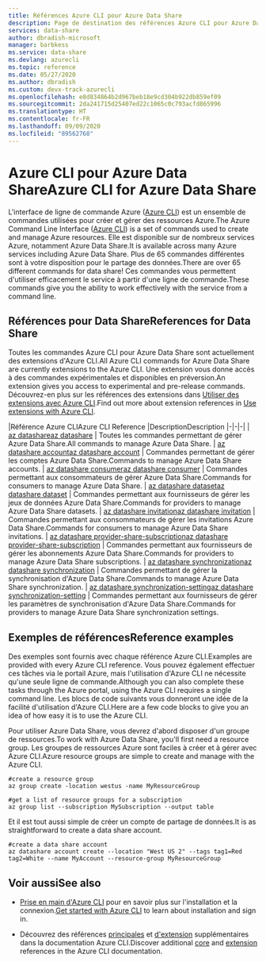 ```yaml
---
title: Références Azure CLI pour Azure Data Share
description: Page de destination des références Azure CLI pour Azure Data Share
services: data-share
author: dbradish-microsoft
manager: barbkess
ms.service: data-share
ms.devlang: azurecli
ms.topic: reference
ms.date: 05/27/2020
ms.author: dbradish
ms.custom: devx-track-azurecli
ms.openlocfilehash: e8d834864b2d967beb18e9cd304b922db859ef09
ms.sourcegitcommit: 2da241715d25407ed22c1065c0c793acfd865996
ms.translationtype: HT
ms.contentlocale: fr-FR
ms.lasthandoff: 09/09/2020
ms.locfileid: "89562768"
---
```

# <a name="azure-cli-for-azure-data-share"></a><span data-ttu-id="f5485-103">Azure CLI pour Azure Data Share</span><span class="sxs-lookup"><span data-stu-id="f5485-103">Azure CLI for Azure Data Share</span></span>

<span data-ttu-id="f5485-104">L'interface de ligne de commande Azure ([Azure CLI](/cli/azure/what-is-azure-cli)) est un ensemble de commandes utilisées pour créer et gérer des ressources Azure.</span><span class="sxs-lookup"><span data-stu-id="f5485-104">The Azure Command Line Interface ([Azure CLI](/cli/azure/what-is-azure-cli)) is a set of commands used to create and manage Azure resources.</span></span>  <span data-ttu-id="f5485-105">Elle est disponible sur de nombreux services Azure, notamment Azure Data Share.</span><span class="sxs-lookup"><span data-stu-id="f5485-105">It is available across many Azure services including Azure Data Share.</span></span>  <span data-ttu-id="f5485-106">Plus de 65 commandes différentes sont à votre disposition pour le partage des données.</span><span class="sxs-lookup"><span data-stu-id="f5485-106">There are over 65 different commands for data share!</span></span>  <span data-ttu-id="f5485-107">Ces commandes vous permettent d'utiliser efficacement le service à partir d'une ligne de commande.</span><span class="sxs-lookup"><span data-stu-id="f5485-107">These commands give you the ability to work effectively with the service from a command line.</span></span>

## <a name="references-for-data-share"></a><span data-ttu-id="f5485-108">Références pour Data Share</span><span class="sxs-lookup"><span data-stu-id="f5485-108">References for Data Share</span></span>

<span data-ttu-id="f5485-109">Toutes les commandes Azure CLI pour Azure Data Share sont actuellement des extensions d'Azure CLI.</span><span class="sxs-lookup"><span data-stu-id="f5485-109">All Azure CLI commands for Azure Data Share are currently extensions to the Azure CLI.</span></span>  <span data-ttu-id="f5485-110">Une extension vous donne accès à des commandes expérimentales et disponibles en préversion.</span><span class="sxs-lookup"><span data-stu-id="f5485-110">An extension gives you access to experimental and pre-release commands.</span></span>  <span data-ttu-id="f5485-111">Découvrez-en plus sur les références des extensions dans [Utiliser des extensions avec Azure CLI](/cli/azure/azure-cli-extensions-overview).</span><span class="sxs-lookup"><span data-stu-id="f5485-111">Find out more about extension references in [Use extensions with Azure CLI](/cli/azure/azure-cli-extensions-overview).</span></span>

|<span data-ttu-id="f5485-112">Référence Azure CLI</span><span class="sxs-lookup"><span data-stu-id="f5485-112">Azure CLI Reference</span></span> |<span data-ttu-id="f5485-113">Description</span><span class="sxs-lookup"><span data-stu-id="f5485-113">Description</span></span>
|-|-|-|
| [<span data-ttu-id="f5485-114">az datashare</span><span class="sxs-lookup"><span data-stu-id="f5485-114">az datashare</span></span>](/cli/azure/ext/datashare/datashare) | <span data-ttu-id="f5485-115">Toutes les commandes permettant de gérer Azure Data Share.</span><span class="sxs-lookup"><span data-stu-id="f5485-115">All commands to manage Azure Data Share.</span></span>
| [<span data-ttu-id="f5485-116">az datashare account</span><span class="sxs-lookup"><span data-stu-id="f5485-116">az datashare account</span></span>](/cli/azure/ext/datashare/datashare/account) | <span data-ttu-id="f5485-117">Commandes permettant de gérer les comptes Azure Data Share.</span><span class="sxs-lookup"><span data-stu-id="f5485-117">Commands to manage Azure Data Share accounts.</span></span>
| [<span data-ttu-id="f5485-118">az datashare consumer</span><span class="sxs-lookup"><span data-stu-id="f5485-118">az datashare consumer</span></span>](/cli/azure/ext/datashare/datashare/consumer) | <span data-ttu-id="f5485-119">Commandes permettant aux consommateurs de gérer Azure Data Share.</span><span class="sxs-lookup"><span data-stu-id="f5485-119">Commands for consumers to manage Azure Data Share.</span></span>
| [<span data-ttu-id="f5485-120">az datashare dataset</span><span class="sxs-lookup"><span data-stu-id="f5485-120">az datashare dataset</span></span>](/cli/azure/ext/datashare/datashare/dataset) | <span data-ttu-id="f5485-121">Commandes permettant aux fournisseurs de gérer les jeux de données Azure Data Share.</span><span class="sxs-lookup"><span data-stu-id="f5485-121">Commands for providers to manage Azure Data Share datasets.</span></span>
| [<span data-ttu-id="f5485-122">az datashare invitation</span><span class="sxs-lookup"><span data-stu-id="f5485-122">az datashare invitation</span></span>](/cli/azure/ext/datashare/datashare/invitation) | <span data-ttu-id="f5485-123">Commandes permettant aux consommateurs de gérer les invitations Azure Data Share.</span><span class="sxs-lookup"><span data-stu-id="f5485-123">Commands for consumers to manage Azure Data Share invitations.</span></span>
| [<span data-ttu-id="f5485-124">az datashare provider-share-subscription</span><span class="sxs-lookup"><span data-stu-id="f5485-124">az datashare provider-share-subscription</span></span>](/cli/azure/ext/datashare/datashare/provider-share-subscription) | <span data-ttu-id="f5485-125">Commandes permettant aux fournisseurs de gérer les abonnements Azure Data Share.</span><span class="sxs-lookup"><span data-stu-id="f5485-125">Commands for providers to manage Azure Data Share subscriptions.</span></span>
| [<span data-ttu-id="f5485-126">az datashare synchronization</span><span class="sxs-lookup"><span data-stu-id="f5485-126">az datashare synchronization</span></span>](/cli/azure/ext/datashare/datashare/synchronization)  | <span data-ttu-id="f5485-127">Commandes permettant de gérer la synchronisation d'Azure Data Share.</span><span class="sxs-lookup"><span data-stu-id="f5485-127">Commands to manage Azure Data Share synchronization.</span></span>
| [<span data-ttu-id="f5485-128">az datashare synchronization-setting</span><span class="sxs-lookup"><span data-stu-id="f5485-128">az datashare synchronization-setting</span></span>](/cli/azure/ext/datashare/datashare/synchronization-setting)  | <span data-ttu-id="f5485-129">Commandes permettant aux fournisseurs de gérer les paramètres de synchronisation d'Azure Data Share.</span><span class="sxs-lookup"><span data-stu-id="f5485-129">Commands for providers to manage Azure Data Share synchronization settings.</span></span>

## <a name="reference-examples"></a><span data-ttu-id="f5485-130">Exemples de références</span><span class="sxs-lookup"><span data-stu-id="f5485-130">Reference examples</span></span>

<span data-ttu-id="f5485-131">Des exemples sont fournis avec chaque référence Azure CLI.</span><span class="sxs-lookup"><span data-stu-id="f5485-131">Examples are provided with every Azure CLI reference.</span></span> <span data-ttu-id="f5485-132">Vous pouvez également effectuer ces tâches via le portail Azure, mais l'utilisation d'Azure CLI ne nécessite qu'une seule ligne de commande.</span><span class="sxs-lookup"><span data-stu-id="f5485-132">Although you can also complete these tasks through the Azure portal, using the Azure CLI requires a single command line.</span></span>  <span data-ttu-id="f5485-133">Les blocs de code suivants vous donneront une idée de la facilité d'utilisation d'Azure CLI.</span><span class="sxs-lookup"><span data-stu-id="f5485-133">Here are a few code blocks to give you an idea of how easy it is to use the Azure CLI.</span></span>

<span data-ttu-id="f5485-134">Pour utiliser Azure Data Share, vous devrez d'abord disposer d'un groupe de ressources.</span><span class="sxs-lookup"><span data-stu-id="f5485-134">To work with Azure Data Share, you'll first need a resource group.</span></span>  <span data-ttu-id="f5485-135">Les groupes de ressources Azure sont faciles à créer et à gérer avec Azure CLI.</span><span class="sxs-lookup"><span data-stu-id="f5485-135">Azure resource groups are simple to create and manage with the Azure CLI.</span></span>  

```azurecli
#create a resource group
az group create -location westus -name MyResourceGroup
```

```azurecli
#get a list of resource groups for a subscription
az group list --subscription MySubscription --output table
```

<span data-ttu-id="f5485-136">Et il est tout aussi simple de créer un compte de partage de données.</span><span class="sxs-lookup"><span data-stu-id="f5485-136">It is as straightforward to create a data share account.</span></span>

```azurecli
#create a data share account
az datashare account create --location "West US 2" --tags tag1=Red tag2=White --name MyAccount --resource-group MyResourceGroup
```

## <a name="see-also"></a><span data-ttu-id="f5485-137">Voir aussi</span><span class="sxs-lookup"><span data-stu-id="f5485-137">See also</span></span>

* <span data-ttu-id="f5485-138">[Prise en main d'Azure CLI](/cli/azure/get-started-with-azure-cli) pour en savoir plus sur l'installation et la connexion.</span><span class="sxs-lookup"><span data-stu-id="f5485-138">[Get started with Azure CLI](/cli/azure/get-started-with-azure-cli) to learn about installation and sign in.</span></span>

* <span data-ttu-id="f5485-139">Découvrez des références [principales](/cli/azure/reference-index) et [d'extension](/cli/azure/azure-cli-extensions-list) supplémentaires dans la documentation Azure CLI.</span><span class="sxs-lookup"><span data-stu-id="f5485-139">Discover additional [core](/cli/azure/reference-index) and [extension](/cli/azure/azure-cli-extensions-list) references in the Azure CLI documentation.</span></span>
